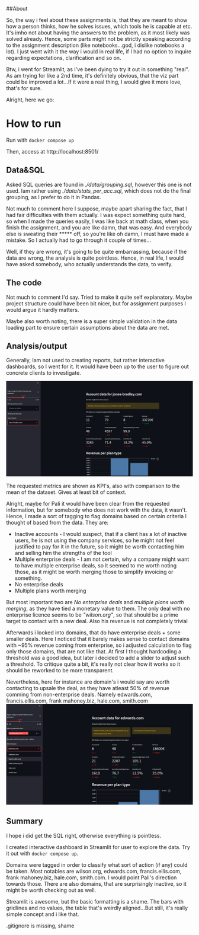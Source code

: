 ##About

So, the way i feel about these assignments is, that they are meant to show how a person thinks,
how he solves issues, which tools he is capable at etc. It's imho not about having the answers to the problem,
as it most likely was solved already. Hence, some parts might not be strictly speaking according to the
assignment description (like notebooks...god, i dislike notebooks a lot).
I just went with it the way i would in real life, if I had no option to inquire regarding expectations,
 clarification and so on.

Btw, i went for Streamlit, as I've been dying to try it out in something "real". As am trying for like a 2nd time,
it's definitely obvious, that the viz part could be improved a lot...If it were a real thing, I would give it more love,
 that's for sure.

Alright, here we go:

# How to run
Run with
`docker compose up`

Then, access at http://localhost:8501/


## Data&SQL
Asked SQL queries are found in _./data/grouping.sql_, however this one is not used.
Iam rather using _./data/stats_per_acc.sql_,
which does not do the final grouping, as I prefer to do it in Pandas.

Not much to comment here I suppose, maybe apart sharing the fact, that I had fair difficulties with them actually.
I was expect something quite hard, so when I made the queries easily, I was like back at math class, when you finish 
the assignment, and you are like damn, that was easy. And everybody else is sweating their ***** off, so you're like
oh damn, I must have made a mistake. So I actually had to go through it couple of times...

Well, if they are wrong, it's going to be quite embarrassing, because if the data are wrong, the analysis is
quite pointless. Hence, in real life, I would have asked somebody, who actually understands the data, to verify.



## The code

Not much to comment I'd say. Tried to make it quite self explanatory. Maybe project structure could have been
bit nicer, but for assignment purposes I would argue it hardly matters.

Maybe also worth noting, there is a super simple validation in the data loading part to ensure certain assumptions
about the data are met.


## Analysis/output
Generally, Iam not used to creating reports, but rather interactive dashboards, so I went for it. It would have
been up to the user to figure out concrete clients to investigate.

![example](./imgs/example.png "Example page")

The requested metrics are shown as KPI's, also with comparison to the mean of the dataset. Gives at least bit of context.

Alright, maybe for Pali it would have been clear from the requested information, but for somebody who does
not work with the data, it wasn't. Hence, I made a sort of tagging to flag domains based on certain criteria
I thought of based from the data. They are:

* Inactive accounts - I would suspect, that if a client has a lot of inactive users, he is not using the company
    services, so he might not feel justified to pay for it in the future, so it might be worth contacting him and
    selling him the strengths of the tool
* Multiple enterprise deals - I am not certain, why a company might want to have multiple enterprise deals, so it 
    seemed to me worth noting those, as it might be worth merging those to simplify invoicing or something.
* No enterprise deals
* Multiple plans worth merging

But most important two are *No enterprise deals* and *multiple plans worth merging*, as they have tied a monetary
value to them.
The only deal with no enterprise licence seems to be _"wilson.org"_, so that should be a prime target to contact
with a new deal. Also his revenue is not completely trivial

Afterwards i looked into domains, that do have enterprise deals + some smaller deals. Here I noticed that it 
barely makes sense to contact domains with ~95% revenue coming from enterprise, so i adjusted calculation to
flag only those domains, that are not like that. At first I thought hardcoding a threshold was a good idea,
but later i decided to add a slider to adjust such a threshold. To critique quite a bit, it's really not clear how it 
works so it should be reworked to be more transparent.

Nevertheless, here for instance are domain's i would say are worth contacting to upsale the deal, as they have 
atleast 50% of revenue comming from non-enterprise deals. Namely edwards.com, francis.ellis.com, frank mahoney.biz, hale.com, smith.com
![Domains to merge](./imgs/to_merge.png "Domains to merge")




## Summary
I hope i did get the SQL right, otherwise everything is pointless.

I created interactive dashboard in Streamlit for user to explore the data. Try it out with `docker compose up`.

Domains were tagged in order to classify what sort of action (if any) could be taken.
Most notables are wilson.org, edwards.com, francis.ellis.com, frank mahoney.biz, hale.com, smith.com. I would point Pali's direction 
towards those. There are also domains, that are surprisingly inactive, so it might be worth checking out as well.

Streamlit is awesome, but the basic formatting is a shame. The bars with gridlines and no values, the table that's 
weirdly aligned...But still, it's really simple concept and i like that.

.gitignore is missing, shame



 

